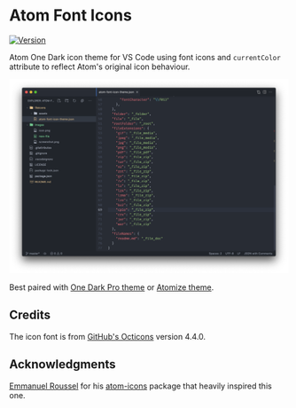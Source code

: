 # Atom Font Icons

[![Version](https://vsmarketplacebadge.apphb.com/version/adamjkb.atom-font-icons.svg)](https://marketplace.visualstudio.com/items?itemName=adamjkb.atom-font-icons)

Atom One Dark icon theme for VS Code using font icons and `currentColor` attribute to reflect Atom's original icon behaviour. 

<img src="https://raw.githubusercontent.com/adamjkb/atom-font-icons/main/images/screenshot.png" alt="Screenshot of VS Code with Atom Icons theme" />

Best paired with [One Dark Pro theme](https://marketplace.visualstudio.com/items?itemName=zhuangtongfa.Material-theme) or [Atomize theme](https://marketplace.visualstudio.com/items?itemName=emroussel.atomize-atom-one-dark-theme).


## Credits

The icon font is from [GitHub's Octicons](https://octicons.github.com/) version 4.4.0.

## Acknowledgments
[Emmanuel Roussel](https://github.com/emroussel) for his [atom-icons](https://marketplace.visualstudio.com/items?itemName=emroussel.atom-icons) package that heavily inspired this one.